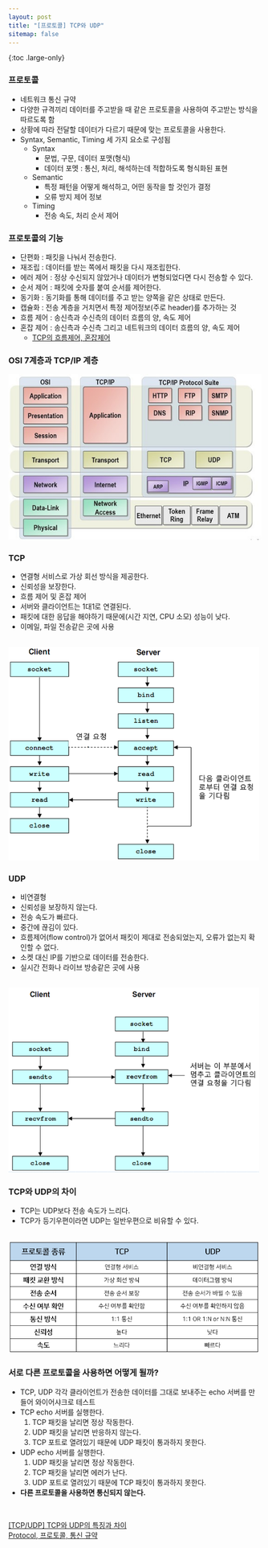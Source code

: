 ```yaml
---
layout: post
title: "[프로토콜] TCP와 UDP"
sitemap: false
---
```


{:toc .large-only}

### 프로토콜

- 네트워크 통신 규약
- 다양한 규격끼리 데이터를 주고받을 때 같은 프로토콜을 사용하여 주고받는 방식을 따르도록 함
- 상황에 따라 전달할 데이터가 다르기 때문에 맞는 프로토콜을 사용한다.
- Syntax, Semantic, Timing 세 가지 요소로 구성됨
  - Syntax
    - 문법, 구문, 데이터 포맷(형식)
    - 데이터 포멧 : 통신, 처리, 해석하는데 적합하도록 형식화된 표현
  - Semantic
    - 특정 패턴을 어떻게 해석하고, 어떤 동작을 할 것인가 결정
    - 오류 방지 제어 정보
  - Timing
    - 전송 속도, 처리 순서 제어

### 프로토콜의 기능

- 단편화 : 패킷을 나눠서 전송한다.
- 재조립 : 데이터를 받는 쪽에서 패킷을 다시 재조립한다.
- 에러 제어 : 정상 수신되지 않았거나 데이터가 변형되었다면 다시 전송할 수 있다.
- 순서 제어 : 패킷에 숫자를 붙여 순서를 제어한다.
- 동기화 : 동기화를 통해 데이터를 주고 받는 양쪽을 같은 상태로 만든다.
- 캡슐화 : 전송 계층을 거치면서 특정 제어정보(주로 header)를 추가하는 것
- 흐름 제어 : 송신측과 수신측의 데이터 흐름의 양, 속도 제어
- 혼잡 제어 : 송신측과 수신측 그리고 네트워크의 데이터 흐름의 양, 속도 제어
  - [TCP의 흐름제어, 혼잡제어](https://jwprogramming.tistory.com/36)

### OSI 7계층과 TCP/IP 계층

<img src="/assets/img/blog/2021-07-29-TCP-UDP_01.jpeg"/>

### TCP

- 연결형 서비스로 가상 회선 방식을 제공한다.
- 신뢰성을 보장한다.
- 흐름 제어 및 혼잡 제어
- 서버와 클라이언트는 1대1로 연결된다.
- 패킷에 대한 응답을 해야하기 때문에(시간 지연, CPU 소모) 성능이 낮다.
- 이메일, 파일 전송같은 곳에 사용

<br/>

<img src="/assets/img/blog/2021-07-29-TCP-UDP_02.png" width="500" height="auto"/>

### UDP

- 비연결형
- 신뢰성을 보장하지 않는다.
- 전송 속도가 빠르다.
- 중간에 끊김이 있다.
- 흐름제어(flow control)가 없어서 패킷이 제대로 전송되었는지, 오류가 없는지 확인할 수 없다.
- 소켓 대신 IP를 기반으로 데이터를 전송한다.
- 실시간 전화나 라이브 방송같은 곳에 사용

<br/>

<img src="/assets/img/blog/2021-07-29-TCP-UDP_03.png" width="500" height="auto"/>

### TCP와 UDP의 차이

- TCP는 UDP보다 전송 속도가 느리다.
- TCP가 등기우편이라면 UDP는 일반우편으로 비유할 수 있다.

<br/>

<img src="/assets/img/blog/2021-07-29-TCP-UDP_04.png" width="500" height="auto"/>

### 서로 다른 프로토콜을 사용하면 어떻게 될까?

- TCP, UDP 각각 클라이언트가 전송한 데이터를 그대로 보내주는 echo 서버를 만들어 와이어샤크로 테스트
- TCP echo 서버를 실행한다.
  1. TCP 패킷을 날리면 정상 작동한다.
  1. UDP 패킷을 날리면 반응하지 않는다.
  1. TCP 포트로 열려있기 때문에 UDP 패킷이 통과하지 못한다.
- UDP echo 서버를 실행한다.
  1. UDP 패킷을 날리면 정상 작동한다.
  1. TCP 패킷을 날리면 에러가 난다.
  1. UDP 포트로 열려있기 때문에 TCP 패킷이 통과하지 못한다.
- **다른 프로토콜을 사용하면 통신되지 않는다.**

<br/>

[[TCP/UDP] TCP와 UDP의 특징과 차이](https://mangkyu.tistory.com/15)<br/>
[Protocol, 프로토콜, 통신 규약](http://www.ktword.co.kr/test/view/view.php?m_temp1=432)
